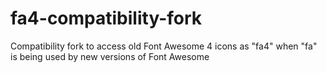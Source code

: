 # fa4-compatibility-fork
Compatibility fork to access old Font Awesome 4 icons as "fa4" when "fa" is being used by  new versions of Font Awesome
